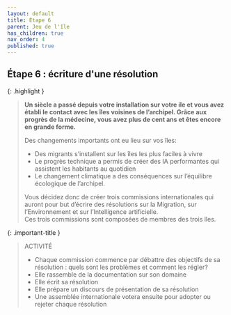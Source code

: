 ```yaml
---
layout: default
title: Étape 6
parent: Jeu de l'île
has_children: true
nav_order: 4
published: true
---
```

## Étape 6 : écriture d'une résolution


{: .highlight }
> **Un siècle a passé depuis votre installation sur votre ile et vous avez établi le contact avec les îles voisines de l’archipel. Grâce aux progrès de la médecine, vous avez plus de cent ans et êtes encore en grande forme.**   
> 
> Des changements importants ont eu lieu sur vos îles:  
> - Des migrants s’installent sur les îles les plus faciles à vivre
> - Le progrès technique a permis de créer des IA performantes qui assistent les habitants au quotidien
> - Le changement climatique a des conséquences sur l’équilibre écologique de l’archipel.  
>
> Vous décidez donc de créer trois commissions internationales qui auront pour but d’écrire des résolutions sur la Migration, sur l’Environnement et sur l’Intelligence artificielle.  
> Ces trois commissions sont composées de membres des trois îles.

{: .important-title }
>  ACTIVITÉ
>
>- Chaque commission commence par débattre des objectifs de sa résolution : quels sont les problèmes et comment les régler?
>- Elle rassemble de la documentation sur son domaine
>- Elle écrit  sa résolution
>- Elle prépare un discours de présentation de sa résolution
>- Une assemblée internationale votera ensuite pour adopter ou rejeter chaque résolution